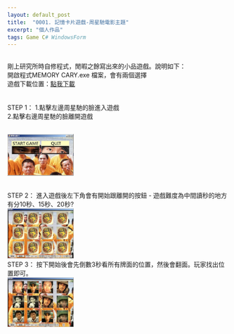 ```yaml
---
layout: default_post
title:  "0001. 記憶卡片遊戲-周星馳電影主題"
excerpt: "個人作品"
tags: Game C# WindowsForm
---
```

<div class="summary">
<br/>剛上研究所時自修程式，閒暇之餘寫出來的小品遊戲。說明如下：
<br/>開啟程式MEMORY CARY.exe 檔案，會有兩個選擇
<br/>遊戲下載位置：<a href="https://drive.google.com/file/d/0B42wM6w1VZR7MU9mSm1ibkJCRkk/view?usp=sharing">點我下載</a>
</div>
<br/>
 

<br/>
STEP 1： 1.點擊左邊周星馳的臉進入遊戲
<br/>    2.點擊右邊周星馳的臉離開遊戲


<br/> <img src="/assets/image/MyProduct/2018_09_12_1.jpg" width="30%" height="30%" />

<br/>
STEP 2： 進入遊戲後左下角會有開始跟離開的按鈕 - 遊戲難度為中間讀秒的地方有分10秒、15秒、20秒?
<br/> <img src="/assets/image/MyProduct/2018_09_12_2.jpg" width="30%" height="30%" />

<br/>
STEP 3： 按下開始後會先倒數3秒看所有牌面的位置，然後會翻面。玩家找出位置即可。
<br/> <img src="/assets/image/MyProduct/2018_09_12_3.jpg" width="30%" height="30%" />
